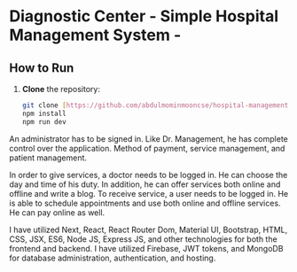 # Diagnostic Center - Simple Hospital Management System -


## How to Run

1. **Clone** the repository:
   ```bash
   git clone [https://github.com/abdulmominmooncse/hospital-management-system](https://github.com/abdulmominmooncse/diagnostic-startup-app)
   npm install
   npm run dev
   ```
An administrator has to be signed in. Like Dr. Management, he has complete control over the application. Method of payment, service management, and patient management.  

 In order to give services, a doctor needs to be logged in. He can choose the day and time of his duty. In addition, he can offer services both online and offline and write a blog. To receive service, a user needs to be logged in. He is able to schedule appointments and use both online and offline services. He can pay online as well.  

I have utilized Next, React, React Router Dom, Material UI, Bootstrap, HTML, CSS, JSX, ES6, Node JS, Express JS, and other technologies for both the frontend and backend. I have utilized Firebase, JWT tokens, and MongoDB for database administration, authentication, and hosting. 
